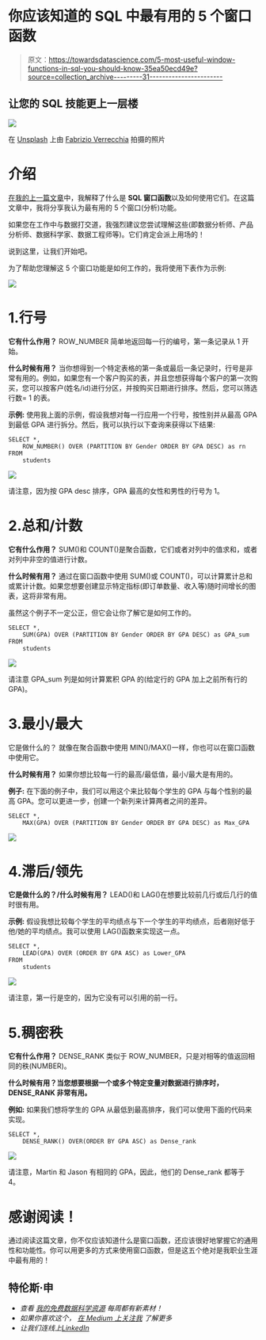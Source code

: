 # 你应该知道的 SQL 中最有用的 5 个窗口函数

> 原文：<https://towardsdatascience.com/5-most-useful-window-functions-in-sql-you-should-know-35ea50ecd49e?source=collection_archive---------31----------------------->

## 让您的 SQL 技能更上一层楼

![](img/991075910b1e8a8e930a42f9a62a5b35.png)

在 [Unsplash](https://unsplash.com/s/photos/window?utm_source=unsplash&utm_medium=referral&utm_content=creditCopyText) 上由 [Fabrizio Verrecchia](https://unsplash.com/@fabrizioverrecchia?utm_source=unsplash&utm_medium=referral&utm_content=creditCopyText) 拍摄的照片

# 介绍

[在我的上一篇文章](/sql-window-analytic-functions-explained-in-4-minutes-6171c6983263)中，我解释了什么是 **SQL 窗口函数**以及如何使用它们。在这篇文章中，我将分享我认为最有用的 5 个窗口(分析)功能。

如果您在工作中与数据打交道，我强烈建议您尝试理解这些(即数据分析师、产品分析师、数据科学家、数据工程师等)。它们肯定会派上用场的！

说到这里，让我们开始吧。

为了帮助您理解这 5 个窗口功能是如何工作的，我将使用下表作为示例:

![](img/3a0c1494f767fab9bd5e005a997fb520.png)

# 1.行号

**它有什么作用？** ROW_NUMBER 简单地返回每一行的编号，第一条记录从 1 开始。

**什么时候有用？** 当你想得到一个特定表格的第一条或最后一条记录时，行号是非常有用的。例如，如果您有一个客户购买的表，并且您想获得每个客户的第一次购买，您可以按客户(姓名/id)进行分区，并按购买日期进行排序。然后，您可以筛选行数= 1 的表。

**示例:** 使用我上面的示例，假设我想对每一行应用一个行号，按性别并从最高 GPA 到最低 GPA 进行拆分。然后，我可以执行以下查询来获得以下结果:

```
SELECT *,
    ROW_NUMBER() OVER (PARTITION BY Gender ORDER BY GPA DESC) as rn
FROM 
    students
```

![](img/18dbd4c50cbda2a11a03146a6fa44525.png)

请注意，因为按 GPA desc 排序，GPA 最高的女性和男性的行号为 1。

# 2.总和/计数

**它有什么作用？** SUM()和 COUNT()是聚合函数，它们或者对列中的值求和，或者对列中非空的值进行计数。

**什么时候有用？** 通过在窗口函数中使用 SUM()或 COUNT()，可以计算累计总和或累计计数。如果您想要创建显示特定指标(即订单数量、收入等)随时间增长的图表，这将非常有用。

虽然这个例子不一定公正，但它会让你了解它是如何工作的。

```
SELECT *,
    SUM(GPA) OVER (PARTITION BY Gender ORDER BY GPA DESC) as GPA_sum
FROM 
    students
```

![](img/183694e900a7e8a41911a1a5fc03f517.png)

请注意 GPA_sum 列是如何计算累积 GPA 的(给定行的 GPA 加上之前所有行的 GPA)。

# 3.最小/最大

它是做什么的？
就像在聚合函数中使用 MIN()/MAX()一样，你也可以在窗口函数中使用它。

**什么时候有用？** 如果你想比较每一行的最高/最低值，最小/最大是有用的。

**例子:** 在下面的例子中，我们可以用这个来比较每个学生的 GPA 与每个性别的最高 GPA。您可以更进一步，创建一个新列来计算两者之间的差异。

```
SELECT *,
    MAX(GPA) OVER (PARTITION BY Gender ORDER BY GPA DESC) as Max_GPA
```

![](img/ed7e197eb11015ed1006a7d59f703e09.png)

# 4.滞后/领先

**它是做什么的？/什么时候有用？** LEAD()和 LAG()在想要比较前几行或后几行的值时很有用。

**示例:** 假设我想比较每个学生的平均绩点与下一个学生的平均绩点，后者刚好低于他/她的平均绩点。我可以使用 LAG()函数来实现这一点。

```
SELECT *,
    LEAD(GPA) OVER (ORDER BY GPA ASC) as Lower_GPA
FROM
    students
```

![](img/1e7abfebf6aa0b48ed3b362f918cda3f.png)

请注意，第一行是空的，因为它没有可以引用的前一行。

# 5.稠密秩

**它有什么作用？** DENSE_RANK 类似于 ROW_NUMBER，只是对相等的值返回相同的秩(NUMBER)。

**什么时候有用？当您想要根据一个或多个特定变量对数据进行排序时，DENSE_RANK 非常有用。**

**例如:** 如果我们想将学生的 GPA 从最低到最高排序，我们可以使用下面的代码来实现。

```
SELECT *,
    DENSE_RANK() OVER(ORDER BY GPA ASC) as Dense_rank
```

![](img/94ada000f134be20959d66d5f39b1c81.png)

请注意，Martin 和 Jason 有相同的 GPA，因此，他们的 Dense_rank 都等于 4。

# 感谢阅读！

通过阅读这篇文章，你不仅应该知道什么是窗口函数，还应该很好地掌握它的通用性和功能性。你可以用更多的方式来使用窗口函数，但是这五个绝对是我职业生涯中最有用的！

## 特伦斯·申

*   *查看* [*我的免费数据科学资源*](https://docs.google.com/document/d/1UV6pvCi9du37cYAcKNtuj-2rkCfbt7kBJieYhSRuwHw/edit#heading=h.m63uwvt9w358) *每周都有新素材！*
*   *如果你喜欢这个，* [*在 Medium 上关注我*](https://medium.com/@terenceshin) *了解更多*
*   *让我们连线上*[*LinkedIn*](https://www.linkedin.com/in/terenceshin/)